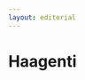 ```yaml
---
layout: editorial
---
```


# Haagenti

<figure><img src="../../../../../../../../../../.gitbook/assets/Screenshot 2023-12-22 at 10.46.27 AM.png" alt=""><figcaption></figcaption></figure>
